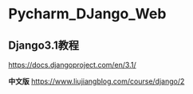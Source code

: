 # Pycharm_DJango_Web

##    Django3.1教程

 
https://docs.djangoproject.com/en/3.1/     


**中文版**
https://www.liujiangblog.com/course/django/2   


